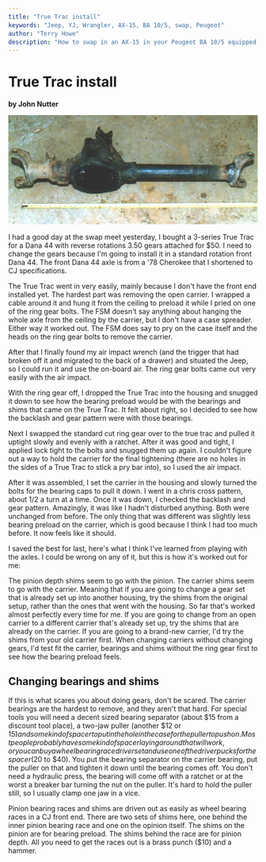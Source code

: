 ```yaml
---
title: "True Trac install"
keywords: "Jeep, YJ, Wrangler, AX-15, BA 10/5, swap, Peugeot"
author: "Terry Howe"
description: "How to swap in an AX-15 in your Peugeot BA 10/5 equipped Jeep Wrangler, Cherokee, or Comanche."
---
```

# True Trac install

**by John Nutter**

[![Dana 44 Cut](../../img/axle/upgrades/sjd44front6.jpg "Dana 44 Cut")](../../img/axle/upgrades/sjd44front6_.jpg)

I had a good day at the swap meet yesterday, I bought a 3-series True Trac for a Dana 44 with reverse rotations 3.50 gears attached for $50. I need to change the gears because I'm going to install it in a standard rotation front Dana 44. The front Dana 44 axle is from a '78 Cherokee that I shortened to CJ specifications.

The True Trac went in very easily, mainly because I don't have the front end installed yet. The hardest part was removing the open carrier. I wrapped a cable around it and hung it from the ceiling to preload it while I pried on one of the ring gear bolts. The FSM doesn't say anything about hanging the whole axle from the ceiling by the carrier, but I don't have a case spreader. Either way it worked out. The FSM does say to pry on the case itself and the heads on the ring gear bolts to remove the carrier.

After that I finally found my air impact wrench (and the trigger that had broken off it and migrated to the back of a drawer) and situated the Jeep, so I could run it and use the on-board air. The ring gear bolts came out very easily with the air impact.

With the ring gear off, I dropped the True Trac into the housing and snugged it down to see how the bearing preload would be with the bearings and shims that came on the True Trac. It felt about right, so I decided to see how the backlash and gear pattern were with those bearings.

Next I swapped the standard cut ring gear over to the true trac and pulled it uptight slowly and evenly with a ratchet. After it was good and tight, I applied lock tight to the bolts and snugged them up again. I couldn't figure out a way to hold the carrier for the final tightening (there are no holes in the sides of a True Trac to stick a pry bar into), so I used the air impact.

After it was assembled, I set the carrier in the housing and slowly turned the bolts for the bearing caps to pull it down. I went in a chris cross pattern, about 1/2 a turn at a time. Once it was down, I checked the backlash and gear pattern. Amazingly, it was like I hadn't disturbed anything. Both were unchanged from before. The only thing that was different was slightly less bearing preload on the carrier, which is good because I think I had too much before. It now feels like it should.

I saved the best for last, here's what I think I've learned from playing with the axles. I could be wrong on any of it, but this is how it's worked out for me:

The pinion depth shims seem to go with the pinion. The carrier shims seem to go with the carrier. Meaning that if you are going to change a gear set that is already set up into another housing, try the shims from the original setup, rather than the ones that went with the housing. So far that's worked almost perfectly every time for me. If you are going to change from an open carrier to a different carrier that's already set up, try the shims that are already on the carrier. If you are going to a brand-new carrier, I'd try the shims from your old carrier first. When changing carriers without changing gears, I'd test fit the carrier, bearings and shims without the ring gear first to see how the bearing preload feels.

## Changing bearings and shims

If this is what scares you about doing gears, don't be scared. The carrier bearings are the hardest to remove, and they aren't that hard. For special tools you will need a decent sized bearing separator (about $15 from a discount tool place), a two-jaw puller (another $12 or $15) and some kind of spacer to put in the hole in the case for the puller to push on. Most people probably have some kind of spacer laying around that will work, or you can buy a wheel bearing race driver set and use one of the driver pucks for the spacer ($20 to $40). You put the bearing separator on the carrier bearing, put the puller on that and tighten it down until the bearing comes off. You don't need a hydraulic press, the bearing will come off with a ratchet or at the worst a breaker bar turning the nut on the puller. It's hard to hold the puller still, so I usually clamp one jaw in a vice.

Pinion bearing races and shims are driven out as easily as wheel bearing races in a CJ front end. There are two sets of shims here, one behind the inner pinion bearing race and one on the opinion itself. The shims on the pinion are for bearing preload. The shims behind the race are for pinion depth. All you need to get the races out is a brass punch ($10) and a hammer.